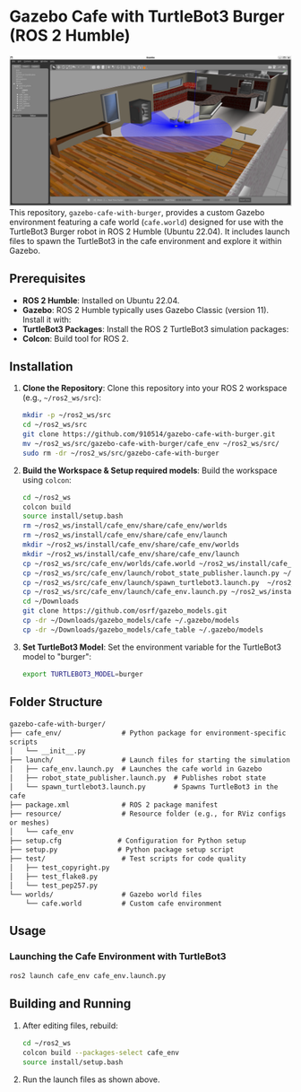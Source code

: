 # Gazebo Cafe with TurtleBot3 Burger (ROS 2 Humble)
![Cafe_with_Burger](https://github.com/910514/gazebo-cafe-with-burger/blob/main/images/demo.png)
This repository, `gazebo-cafe-with-burger`, provides a custom Gazebo environment featuring a cafe world (`cafe.world`) designed for use with the TurtleBot3 Burger robot in ROS 2 Humble (Ubuntu 22.04). It includes launch files to spawn the TurtleBot3 in the cafe environment and explore it within Gazebo.

## Prerequisites

- **ROS 2 Humble**: Installed on Ubuntu 22.04.
- **Gazebo**: ROS 2 Humble typically uses Gazebo Classic (version 11). Install it with:
- **TurtleBot3 Packages**: Install the ROS 2 TurtleBot3 simulation packages:
- **Colcon**: Build tool for ROS 2.

## Installation

1. **Clone the Repository**:
   Clone this repository into your ROS 2 workspace (e.g., `~/ros2_ws/src`):
   ```bash
   mkdir -p ~/ros2_ws/src
   cd ~/ros2_ws/src
   git clone https://github.com/910514/gazebo-cafe-with-burger.git
   mv ~/ros2_ws/src/gazebo-cafe-with-burger/cafe_env ~/ros2_ws/src/
   sudo rm -dr ~/ros2_ws/src/gazebo-cafe-with-burger
   ```

2. **Build the Workspace & Setup required models**:
   Build the workspace using `colcon`:
   ```bash
   cd ~/ros2_ws
   colcon build
   source install/setup.bash
   rm ~/ros2_ws/install/cafe_env/share/cafe_env/worlds
   rm ~/ros2_ws/install/cafe_env/share/cafe_env/launch
   mkdir ~/ros2_ws/install/cafe_env/share/cafe_env/worlds
   mkdir ~/ros2_ws/install/cafe_env/share/cafe_env/launch
   cp ~/ros2_ws/src/cafe_env/worlds/cafe.world ~/ros2_ws/install/cafe_env/share/cafe_env/worlds
   cp ~/ros2_ws/src/cafe_env/launch/robot_state_publisher.launch.py ~/ros2_ws/install/cafe_env/share/cafe_env/launch
   cp ~/ros2_ws/src/cafe_env/launch/spawn_turtlebot3.launch.py  ~/ros2_ws/install/cafe_env/share/cafe_env/launch
   cp ~/ros2_ws/src/cafe_env/launch/cafe_env.launch.py ~/ros2_ws/install/cafe_env/share/cafe_env
   cd ~/Downloads
   git clone https://github.com/osrf/gazebo_models.git
   cp -dr ~/Downloads/gazebo_models/cafe ~/.gazebo/models
   cp -dr ~/Downloads/gazebo_models/cafe_table ~/.gazebo/models
   ```

3. **Set TurtleBot3 Model**:
   Set the environment variable for the TurtleBot3 model to "burger":
   ```bash
   export TURTLEBOT3_MODEL=burger
   ```

## Folder Structure

```
gazebo-cafe-with-burger/
├── cafe_env/               # Python package for environment-specific scripts
│   └── __init__.py
├── launch/                 # Launch files for starting the simulation
│   ├── cafe_env.launch.py  # Launches the cafe world in Gazebo
│   ├── robot_state_publisher.launch.py  # Publishes robot state
│   └── spawn_turtlebot3.launch.py       # Spawns TurtleBot3 in the cafe
├── package.xml             # ROS 2 package manifest
├── resource/               # Resource folder (e.g., for RViz configs or meshes)
│   └── cafe_env
├── setup.cfg              # Configuration for Python setup
├── setup.py               # Python package setup script
├── test/                   # Test scripts for code quality
│   ├── test_copyright.py
│   ├── test_flake8.py
│   └── test_pep257.py
└── worlds/                 # Gazebo world files
    └── cafe.world          # Custom cafe environment
```

## Usage

### Launching the Cafe Environment with TurtleBot3

   ```bash
   ros2 launch cafe_env cafe_env.launch.py
   ```

## Building and Running

1. After editing files, rebuild:
   ```bash
   cd ~/ros2_ws
   colcon build --packages-select cafe_env
   source install/setup.bash
   ```
2. Run the launch files as shown above.